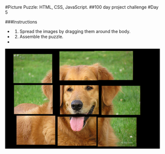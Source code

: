 #Picture Puzzle: HTML, CSS, JavaScript.
##100 day project challenge
#Day 5


###Instructions
- 1) Spread the images by dragging them around the body.
- 2) Assemble the puzzle.
- 


![screenshot](https://github.com/kennybatista/puzzle/blob/master/screenshot.png)
